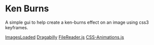 # Ken Burns
A simple gui to help create a ken-burns effect on an image using css3 keyframes.

[ImagesLoaded](https://github.com/desandro/imagesloaded)
[Dragabilly](https://github.com/desandro/draggabilly)
[FileReader.js](https://github.com/bgrins/filereader.js)
[CSS-Animations.js](https://github.com/jlongster/css-animations.js)